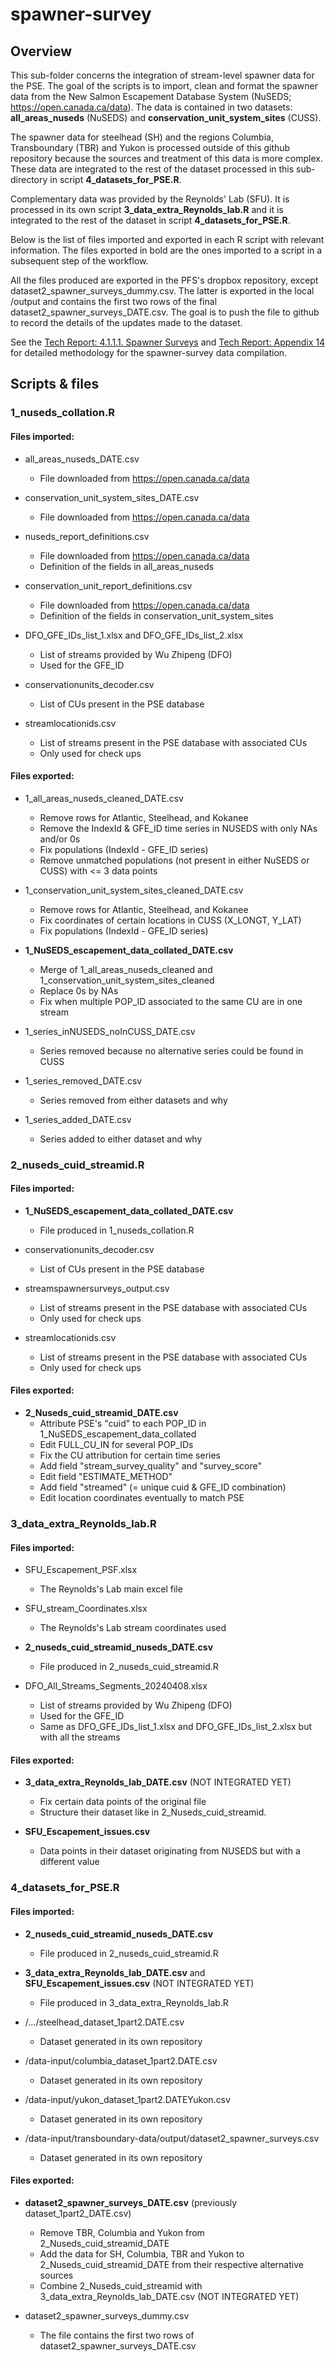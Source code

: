 # spawner-survey

## Overview

This sub-folder concerns the integration of stream-level spawner data for the PSE.
The goal of the scripts is to import, clean and format the spawner data from the
New Salmon Escapement Database System (NuSEDS; https://open.canada.ca/data). The 
data is contained in two datasets: **all_areas_nuseds** (NuSEDS) and 
**conservation_unit_system_sites** (CUSS).

The spawner data for steelhead (SH) and the regions Columbia, Transboundary (TBR)
and Yukon is processed outside of this github repository because the sources and
treatment of this data is more complex. These data are integrated to the rest of 
the dataset processed in this sub-directory in script **4_datasets_for_PSE.R**.

Complementary data was provided by the Reynolds' Lab (SFU). It is processed in its
own script **3_data_extra_Reynolds_lab.R** and it is integrated to the rest of the 
dataset in  script **4_datasets_for_PSE.R**.

Below is the list of files imported and exported in each R script with relevant 
information. The files exported in bold are the ones imported to a script in a 
subsequent step of the workflow.

All the files produced are exported in the PFS's dropbox repository, except 
dataset2_spawner_surveys_dummy.csv. The latter is exported in the local /output
and contains the first two rows of the final dataset2_spawner_surveys_DATE.csv.
The goal is to push the file to github to record the details of the updates made
to the dataset.

See the [Tech Report: 4.1.1.1. Spawner Surveys](https://bookdown.org/salmonwatersheds/tech-report-staging/analytical-approach.html#overview-population-indicators) and [Tech Report: Appendix 14](https://bookdown.org/salmonwatersheds/tech-report-staging/appendix-14.html) for detailed methodology for the spawner-survey data compilation.


## Scripts & files

### 1_nuseds_collation.R

#### Files imported:

* all_areas_nuseds_DATE.csv
  - File downloaded from https://open.canada.ca/data
  
* conservation_unit_system_sites_DATE.csv
  - File downloaded from https://open.canada.ca/data
  
* nuseds_report_definitions.csv
  - File downloaded from https://open.canada.ca/data
  - Definition of the fields in all_areas_nuseds

* conservation_unit_report_definitions.csv
  - File downloaded from https://open.canada.ca/data
  - Definition of the fields in conservation_unit_system_sites

* DFO_GFE_IDs_list_1.xlsx and DFO_GFE_IDs_list_2.xlsx
  - List of streams provided by Wu Zhipeng (DFO)
  - Used for the GFE_ID
  
* conservationunits_decoder.csv
  - List of CUs present in the PSE database 

* streamlocationids.csv
  - List of streams present in the PSE database with associated CUs
  - Only used for check ups


#### Files exported:

* 1_all_areas_nuseds_cleaned_DATE.csv
  - Remove rows for Atlantic, Steelhead, and Kokanee
  - Remove the IndexId & GFE_ID time series in NUSEDS with only NAs and/or 0s
  - Fix populations (IndexId - GFE_ID series)
  - Remove unmatched populations (not present in either NuSEDS or CUSS) with <= 3 data points
  
* 1_conservation_unit_system_sites_cleaned_DATE.csv 
  - Remove rows for Atlantic, Steelhead, and Kokanee
  - Fix coordinates of certain locations in CUSS (X_LONGT, Y_LAT)
  - Fix populations (IndexId - GFE_ID series)

* **1_NuSEDS_escapement_data_collated_DATE.csv**
  - Merge of 1_all_areas_nuseds_cleaned and 1_conservation_unit_system_sites_cleaned
  - Replace 0s by NAs
  - Fix when multiple POP_ID associated to the same CU are in one stream
  
* 1_series_inNUSEDS_noInCUSS_DATE.csv
  - Series removed because no alternative series could be found in CUSS

* 1_series_removed_DATE.csv
  - Series removed from either datasets and why
  
* 1_series_added_DATE.csv
  - Series added to either dataset and why


### 2_nuseds_cuid_streamid.R

#### Files imported:

* **1_NuSEDS_escapement_data_collated_DATE.csv**
  - File produced in 1_nuseds_collation.R

* conservationunits_decoder.csv
  - List of CUs present in the PSE database 
  
* streamspawnersurveys_output.csv
  - List of streams present in the PSE database with associated CUs
  - Only used for check ups

* streamlocationids.csv
  - List of streams present in the PSE database with associated CUs
  - Only used for check ups


#### Files exported:

* **2_Nuseds_cuid_streamid_DATE.csv** 
  - Attribute PSE's "cuid" to each POP_ID in 1_NuSEDS_escapement_data_collated
  - Edit FULL_CU_IN for several POP_IDs
  - Fix the CU attribution for certain time series 
  - Add field "stream_survey_quality" and "survey_score"
  - Edit field "ESTIMATE_METHOD"
  - Add field "streamed" (= unique cuid & GFE_ID combination)
  - Edit location coordinates eventually to match PSE


### 3_data_extra_Reynolds_lab.R

#### Files imported:

* SFU_Escapement_PSF.xlsx
  - The Reynolds's Lab main excel file

* SFU_stream_Coordinates.xlsx
  - The Reynolds's Lab stream coordinates used

* **2_nuseds_cuid_streamid_nuseds_DATE.csv**
  - File produced in 2_nuseds_cuid_streamid.R
  
* DFO_All_Streams_Segments_20240408.xlsx
  - List of streams provided by Wu Zhipeng (DFO)
  - Used for the GFE_ID
  - Same as DFO_GFE_IDs_list_1.xlsx and DFO_GFE_IDs_list_2.xlsx but with all the streams


#### Files exported:

* **3_data_extra_Reynolds_lab_DATE.csv**  (NOT INTEGRATED YET)
  - Fix certain data points of the original file
  - Structure their dataset like in 2_Nuseds_cuid_streamid. 

* **SFU_Escapement_issues.csv**
  - Data points in their dataset originating from NUSEDS but with a different value


### 4_datasets_for_PSE.R

#### Files imported:

* **2_nuseds_cuid_streamid_nuseds_DATE.csv**
  - File produced in 2_nuseds_cuid_streamid.R
  
* **3_data_extra_Reynolds_lab_DATE.csv** and **SFU_Escapement_issues.csv** (NOT INTEGRATED YET)
  - File produced in 3_data_extra_Reynolds_lab.R

* /.../steelhead_dataset_1part2.DATE.csv                             
  - Dataset generated in its own repository
  
* /data-input/columbia_dataset_1part2.DATE.csv                      
  - Dataset generated in its own repository
  
* /data-input/yukon_dataset_1part2.DATEYukon.csv
  - Dataset generated in its own repository

* /data-input/transboundary-data/output/dataset2_spawner_surveys.csv 
  - Dataset generated in its own repository


#### Files exported:

* **dataset2_spawner_surveys_DATE.csv** (previously dataset_1part2_DATE.csv)
  - Remove TBR, Columbia and Yukon from 2_Nuseds_cuid_streamid_DATE
  - Add the data for SH, Columbia, TBR and Yukon to 2_Nuseds_cuid_streamid_DATE from their respective alternative sources
  - Combine 2_Nuseds_cuid_streamid with 3_data_extra_Reynolds_lab_DATE.csv (NOT INTEGRATED YET)

* dataset2_spawner_surveys_dummy.csv
  - The file contains the first two rows of dataset2_spawner_surveys_DATE.csv


